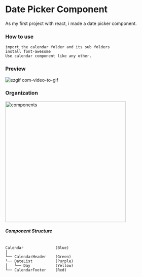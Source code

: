 # Date Picker Component  

As my first project with react, i made a date picker component.

### How to use
```
import the calendar folder and its sub folders
install font-awesome
Use calendar component like any other.
```
### Preview 

![ezgif com-video-to-gif](https://user-images.githubusercontent.com/25356024/45935187-6533c700-bf6e-11e8-8ab0-d02595d41032.gif)

### Organization

<img width="380" alt="components" src="https://user-images.githubusercontent.com/25356024/45935348-40d8ea00-bf70-11e8-9150-b47d3aaa5974.png">

##### Component Structure
```

Calendar              (Blue)
│
└── CalendarHeader    (Green)
└── DateList          (Purple)
│   └── Day           (Yellow)
└── CalendarFooter    (Red)


```
